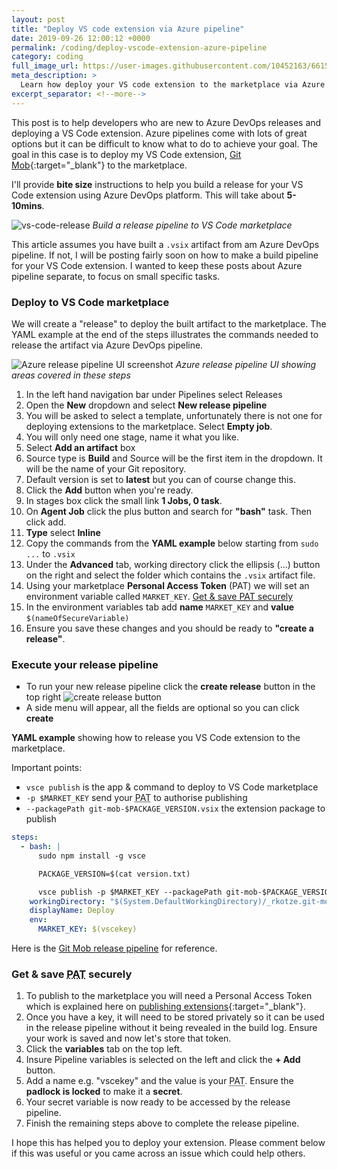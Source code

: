 ```yaml
---
layout: post
title: "Deploy VS code extension via Azure pipeline"
date: 2019-09-26 12:00:12 +0000
permalink: /coding/deploy-vscode-extension-azure-pipeline
category: coding
full_image_url: https://user-images.githubusercontent.com/10452163/66151454-418a6e80-e60f-11e9-99a4-621c67d20c8c.jpg
meta_description: >
  Learn how deploy your VS code extension to the marketplace via Azure pipeline
excerpt_separator: <!--more-->
---
```


This post is to help developers who are new to Azure DevOps releases and deploying a VS Code extension. Azure pipelines come with lots of great options but it can be difficult to know what to do to achieve your goal. The goal in this case is to deploy my VS Code extension, [Git Mob](https://marketplace.visualstudio.com/items?itemName=RichardKotze.git-mob){:target="\_blank"} to the marketplace.

I'll provide **bite size** instructions to help you build a release for your VS Code extension using Azure DevOps platform. This will take about **5-10mins**.

<!--more-->

![vs-code-release](https://user-images.githubusercontent.com/10452163/66151454-418a6e80-e60f-11e9-99a4-621c67d20c8c.jpg)
_Build a release pipeline to VS Code marketplace_

This article assumes you have built a `.vsix` artifact from am Azure DevOps pipeline. If not, I will be posting fairly soon on how to make a build pipeline for your VS Code extension. I wanted to keep these posts about Azure pipeline separate, to focus on small specific tasks.

### Deploy to VS Code marketplace

We will create a "release" to deploy the built artifact to the marketplace. The YAML example at the end of the steps illustrates the commands needed to release the artifact via Azure DevOps pipeline.

![Azure release pipeline UI screenshot](https://user-images.githubusercontent.com/10452163/66149404-f1111200-e60a-11e9-860e-d6531bc2bd3b.png)
_Azure release pipeline UI showing areas covered in these steps_

1. In the left hand navigation bar under Pipelines select Releases
1. Open the **New** dropdown and select **New release pipeline**
1. You will be asked to select a template, unfortunately there is not one for deploying extensions to the marketplace. Select **Empty job**.
1. You will only need one stage, name it what you like.
1. Select **Add an artifact** box
1. Source type is **Build** and Source will be the first item in the dropdown. It will be the name of your Git repository.
1. Default version is set to **latest** but you can of course change this.
1. Click the **Add** button when you're ready.
1. In stages box click the small link **1 Jobs, 0 task**.
1. On **Agent Job** click the plus button and search for **"bash"** task. Then click add.
1. **Type** select **Inline**
1. Copy the commands from the **YAML example** below starting from `sudo ...` to `.vsix`
1. Under the **Advanced** tab, working directory click the ellipsis (...) button on the right and select the folder which contains the `.vsix` artifact file.
1. Using your marketplace **Personal Access Token** (PAT) we will set an environment variable called `MARKET_KEY`. [Get & save <abbr title="Personal Access Token">PAT</abbr> securely](#get--save-pat-securely)
1. In the environment variables tab add **name** `MARKET_KEY` and **value** `$(nameOfSecureVariable)`
1. Ensure you save these changes and you should be ready to **"create a release"**.

### Execute your release pipeline

- To run your new release pipeline click the **create release** button in the top right <span class="noWidth"><img src="https://user-images.githubusercontent.com/10452163/66148819-afcc3280-e609-11e9-974d-3c76aca9cebe.png" alt="create release button" /></span>
- A side menu will appear, all the fields are optional so you can click **create**

**YAML example** showing how to release you VS Code extension to the marketplace.

Important points:

- `vsce publish` is the app & command to deploy to VS Code marketplace
- `-p $MARKET_KEY` send your <abbr title="Personal Access Token">PAT</abbr> to authorise publishing
- `--packagePath git-mob-$PACKAGE_VERSION.vsix` the extension package to publish

```yml
steps:
  - bash: |
      sudo npm install -g vsce

      PACKAGE_VERSION=$(cat version.txt)

      vsce publish -p $MARKET_KEY --packagePath git-mob-$PACKAGE_VERSION.vsix
    workingDirectory: "$(System.DefaultWorkingDirectory)/_rkotze.git-mob-vs-code"
    displayName: Deploy
    env:
      MARKET_KEY: $(vscekey)
```

Here is the [Git Mob release pipeline](https://dev.azure.com/TinkerTaylor/VS%20code%20extensions/_release?definitionId=1&view=mine&_a=releases) for reference.

### Get & save <abbr title="Personal Access Token">PAT</abbr> securely

1. To publish to the marketplace you will need a Personal Access Token which is explained here on [publishing extensions](https://code.visualstudio.com/api/working-with-extensions/publishing-extension){:target="\_blank"}.
1. Once you have a key, it will need to be stored privately so it can be used in the release pipeline without it being revealed in the build log. Ensure your work is saved and now let's store that token.
1. Click the **variables** tab on the top left.
1. Insure Pipeline variables is selected on the left and click the **+ Add** button.
1. Add a name e.g. "vscekey" and the value is your <abbr title="Personal Access Token">PAT</abbr>. Ensure the **padlock is locked** to make it a **secret**.
1. Your secret variable is now ready to be accessed by the release pipeline.
1. Finish the remaining steps above to complete the release pipeline.

I hope this has helped you to deploy your extension. Please comment below if this was useful or you came across an issue which could help others.
